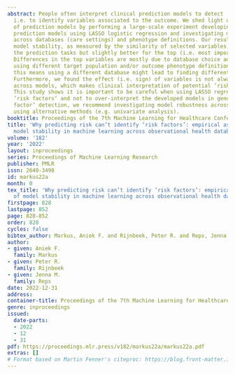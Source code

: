 ```yaml
---
abstract: People often interpret clinical prediction models to detect ‘risk factors’,
  i.e. to identify variables associated to the outcome. We shed light on the stability
  of prediction models by performing a large-scale experiment developing over 450
  prediction models using LASSO logistic regression and investigating model changes
  across databases (care settings) and phenotype definitions. Our results show that
  model stability, as measured by the similarity of selected variables, is poor across
  the prediction tasks but slightly better for the top (i.e. most important) variables.
  Differences in the top variables are mostly due to database choice and not due to
  using different target population and/or outcome phenotype definitions. However,
  this means using a different database might lead to finding different ‘risk factors’.
  Furthermore, we found the effect (i.e. sign) of variables is not always the same
  across models, which makes clinical interpretation of potential ‘risk factors’ difficult.
  This study shows it is important to be careful when using LASSO regression to identify
  ‘risk factors’ and not to over-interpret the developed models in general. For ‘risk
  factor’ detection, we recommend investigating model robustness across settings or
  using alternative methods (e.g. univariate analysis).
booktitle: Proceedings of the 7th Machine Learning for Healthcare Conference
title: 'Why predicting risk can’t identify ‘risk factors’: empirical assessment of
  model stability in machine learning across observational health databases'
volume: '182'
year: '2022'
layout: inproceedings
series: Proceedings of Machine Learning Research
publisher: PMLR
issn: 2640-3498
id: markus22a
month: 0
tex_title: 'Why predicting risk can’t identify ‘risk factors’: empirical assessment
  of model stability in machine learning across observational health databases'
firstpage: 828
lastpage: 852
page: 828-852
order: 828
cycles: false
bibtex_author: Markus, Aniek F. and Rijnbeek, Peter R. and Reps, Jenna M.
author:
- given: Aniek F.
  family: Markus
- given: Peter R.
  family: Rijnbeek
- given: Jenna M.
  family: Reps
date: 2022-12-31
address:
container-title: Proceedings of the 7th Machine Learning for Healthcare Conference
genre: inproceedings
issued:
  date-parts:
  - 2022
  - 12
  - 31
pdf: https://proceedings.mlr.press/v182/markus22a/markus22a.pdf
extras: []
# Format based on Martin Fenner's citeproc: https://blog.front-matter.io/posts/citeproc-yaml-for-bibliographies/
---
```

